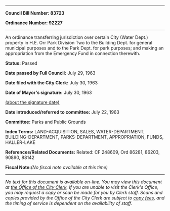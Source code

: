 

********

**Council Bill Number: 83723**
   
**Ordinance Number: 92227**
********

 An ordinance transferring jurisdiction over certain City (Water Dept.) property in H.E. Orr Park Division Two to the Building Dept. for general municipal purposes and to the Park Dept. for park purposes; and making an appropriation from the Emergency Fund in connection therewith.

**Status:** Passed
   
**Date passed by Full Council:** July 29, 1963
   
**Date filed with the City Clerk:** July 30, 1963
   
**Date of Mayor's signature:** July 30, 1963
   
[(about the signature date)](/~public/approvaldate.htm)
   
   
   
**Date introduced/referred to committee:** July 22, 1963
   
**Committee:** Parks and Public Grounds
   
   
**Index Terms:** LAND-ACQUISITION, SALES, WATER-DEPARTMENT, BUILDING-DEPARTMENT, PARKS-DEPARTMENT, APPROPRIATION, FUNDS, HALLER-LAKE

**References/Related Documents:** Related: CF 248609, Ord 86281, 86203, 90890, 88142

**Fiscal Note:**_(No fiscal note available at this time)_
********

_No text for this document is available on-line. You may view this document at [the Office of the City Clerk](http://www.seattle.gov/leg/clerk/contactUs.htm). If you are unable to visit the Clerk's Office, you may request a copy or scan be made for you by Clerk staff. Scans and copies provided by the Office of the City Clerk are subject to [copy fees](http://clerk.seattle.gov/~public/clerkfees.htm), and the timing of service is dependent on the availability of staff._

